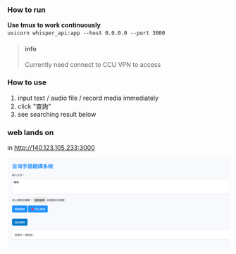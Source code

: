 ### How to run
**Use tmux to work continuously**  
`uvicorn whisper_api:app --host 0.0.0.0 --port 3000`  

> #### info
> Currently need connect to CCU VPN to access
>

### How to use
1. input text / audio file / record media immediately
2. click "查詢"
3. see searching result below

### web lands on
in http://140.123.105.233:3000  

![](https://raw.githubusercontent.com/2025-Open-Source-Project/Taiwanese-Sign-Language-Interpretation-Service/main/website/%E8%9E%A2%E5%B9%95%E6%93%B7%E5%8F%96%E7%95%AB%E9%9D%A2%202025-09-29%20191317.png)

